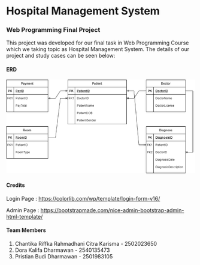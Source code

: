 # Hospital Management System
### Web Programming Final Project

This project was developed for our final task in Web Programming Course which we taking topic as Hospital Management System. The details of our project and study cases can be seen below:

#### ERD

![ERD](https://github.com/iannn07/S4-WP-Project-Hospital/blob/main/ERD%20HMS.png)

#### Credits
Login Page  : https://colorlib.com/wp/template/login-form-v16/

Admin Page  : https://bootstrapmade.com/nice-admin-bootstrap-admin-html-template/

#### Team Members
1. Chantika Riffka Rahmadhani Citra Karisma - 2502023650
2. Dora Kalifa Dharmawan - 2540135473
3. Pristian Budi Dharmawan - 2501983105 
